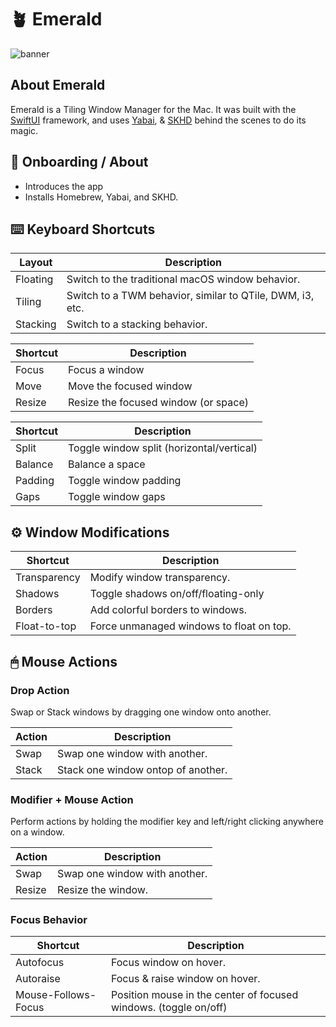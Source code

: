 # 🪴 Emerald

![banner](https://user-images.githubusercontent.com/45678211/118408878-87b20b80-b655-11eb-8321-9f2ade9bb805.png)

## About Emerald

Emerald is a Tiling Window Manager for the Mac.  It was built with the [SwiftUI](https://developer.apple.com/xcode/swiftui/) framework, and uses [Yabai](https://github.com/koekeishiya/yabai/wiki), & [SKHD](https://github.com/koekeishiya/skhd) behind the scenes to do its magic.

## 👏 Onboarding /  About

* Introduces the app
* Installs Homebrew, Yabai, and SKHD.

## ⌨️ Keyboard Shortcuts

| Layout        | Description
| ------------- | ---------------------------
| Floating      | Switch to the traditional macOS window behavior.
| Tiling        | Switch to a TWM behavior, similar to QTile, DWM, i3, etc.
| Stacking      | Switch to a stacking behavior.

| Shortcut      | Description
| ------------- | ---------------------------
| Focus         | Focus a window
| Move          | Move the focused window
| Resize        | Resize the focused window (or space)

| Shortcut      | Description
| ------------- | ---------------------------
| Split         | Toggle window split (horizontal/vertical)
| Balance       | Balance a space
| Padding       | Toggle window padding
| Gaps          | Toggle window gaps

## ⚙️ Window Modifications

| Shortcut            | Description
| ------------------- | ---------------------------
| Transparency        | Modify window transparency.
| Shadows             | Toggle shadows on/off/floating-only
| Borders             | Add colorful borders to windows.
| Float-to-top        | Force unmanaged windows to float on top.

## 🖱 Mouse Actions

### Drop Action

Swap or Stack windows by dragging one window onto another.

| Action        | Description
| ------------- | ---------------------------
| Swap          | Swap one window with another.
| Stack         | Stack one window ontop of another.

### Modifier + Mouse Action

Perform actions by holding the modifier key and left/right clicking anywhere on a window.

| Action        | Description
| ------------- | ---------------------------
| Swap          | Swap one window with another.
| Resize        | Resize the window.

### Focus Behavior

| Shortcut            | Description
| ------------------- | ---------------------------
| Autofocus           | Focus window on hover.
| Autoraise           | Focus & raise window on hover.
| Mouse-Follows-Focus | Position mouse in the center of focused windows. (toggle on/off)